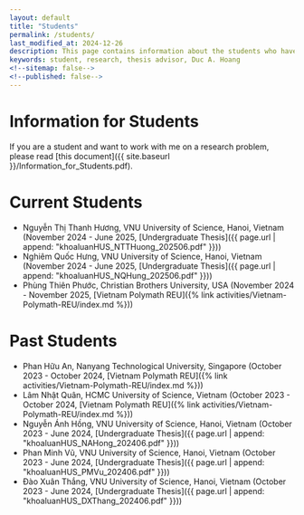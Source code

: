 ```yaml
---
layout: default
title: "Students"
permalink: /students/
last_modified_at: 2024-12-26
description: This page contains information about the students who have been working with Duc A. Hoang
keywords: student, research, thesis advisor, Duc A. Hoang
<!--sitemap: false-->
<!--published: false-->
---
```


# Information for Students

If you are a student and want to work with me on a research problem, please read [this document]({{ site.baseurl }}/Information_for_Students.pdf). 

# Current Students

* Nguyễn Thị Thanh Hương, VNU University of Science, Hanoi, Vietnam (November 2024 - June 2025, [Undergraduate Thesis]({{ page.url | append: "khoaluanHUS_NTTHuong_202506.pdf" }}))
* Nghiêm Quốc Hưng, VNU University of Science, Hanoi, Vietnam (November 2024 - June 2025, [Undergraduate Thesis]({{ page.url | append: "khoaluanHUS_NQHung_202506.pdf" }}))
* Phùng Thiên Phước, Christian Brothers University, USA (November 2024 - November 2025, [Vietnam Polymath REU]({% link activities/Vietnam-Polymath-REU/index.md %}))

# Past Students

* Phan Hữu An, Nanyang Technological University, Singapore (October 2023 - October 2024, [Vietnam Polymath REU]({% link activities/Vietnam-Polymath-REU/index.md %})) 
* Lâm Nhật Quân, HCMC University of Science, Vietnam (October 2023 - October 2024, [Vietnam Polymath REU]({% link activities/Vietnam-Polymath-REU/index.md %})) 
* Nguyễn Ánh Hồng, VNU University of Science, Hanoi, Vietnam (October 2023 - June 2024, [Undergraduate Thesis]({{ page.url | append: "khoaluanHUS_NAHong_202406.pdf" }}))
* Phan Minh Vũ, VNU University of Science, Hanoi, Vietnam (October 2023 - June 2024, [Undergraduate Thesis]({{ page.url | append: "khoaluanHUS_PMVu_202406.pdf" }}))
* Đào Xuân Thắng, VNU University of Science, Hanoi, Vietnam (October 2023 - June 2024, [Undergraduate Thesis]({{ page.url | append: "khoaluanHUS_DXThang_202406.pdf" }}))